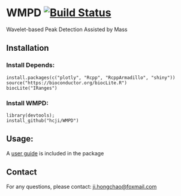 # WMPD [![Build Status](https://www.travis-ci.org/hcji/WMPD.svg?branch=master)](https://www.travis-ci.org/hcji/WMPD)
  Wavelet-based Peak Detection Assisted by Mass
  
## Installation  

### Install Depends: 

    install.packages(c("plotly", "Rcpp", "RcppArmadillo", "shiny"))
    source("https://bioconductor.org/biocLite.R")
    biocLite("IRanges")

### Install WMPD:  

    library(devtools);  
    install_github("hcji/WMPD")
		
## Usage:
  A [user guide](https://github.com/hcji/WMPD/blob/master/inst/readme.pdf) is included in the package	

## Contact
  For any questions, please contact:  ji.hongchao@foxmail.com
